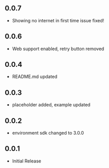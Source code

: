 ## 0.0.7

- Showing no internet in first time issue fixed!

## 0.0.6

- Web support enabled, retry button removed

## 0.0.4

- README.md updated

## 0.0.3

- placeholder added, example updated

## 0.0.2

- environment sdk changed to 3.0.0

## 0.0.1

- Initial Release